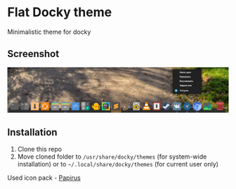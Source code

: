 # Flat Docky theme
Minimalistic theme for docky

## Screenshot
![Screenshot](/screenshot.png)

## Installation
1. Clone this repo
2. Move cloned folder to `/usr/share/docky/themes` (for system-wide installation) or to `~/.local/share/docky/themes` (for current user only)

Used icon pack - [Papirus](https://github.com/PapirusDevelopmentTeam/papirus-icon-theme)
